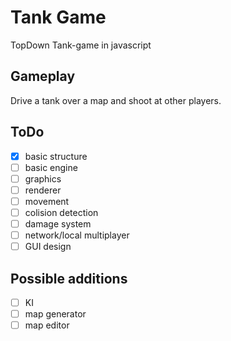 # Tank Game
TopDown Tank-game in javascript

## Gameplay
Drive a tank over a map and shoot at other players.

## ToDo
- [x] basic structure
- [ ] basic engine
- [ ] graphics
- [ ] renderer
- [ ] movement
- [ ] colision detection
- [ ] damage system
- [ ] network/local multiplayer
- [ ] GUI design

## Possible additions
- [ ] KI
- [ ] map generator
- [ ] map editor
